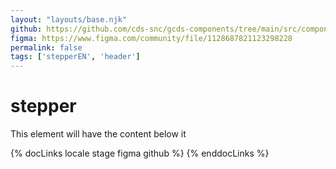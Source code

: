 ```yaml
---
layout: "layouts/base.njk"
github: https://github.com/cds-snc/gcds-components/tree/main/src/components/gcds-stepper
figma: https://www.figma.com/community/file/1128687821123298228
permalink: false
tags: ['stepperEN', 'header']
---
```


# stepper

This element will have the content below it

{% docLinks locale stage figma github %}
{% enddocLinks %}
